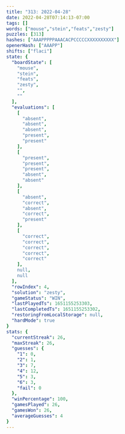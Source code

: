 ```yaml
---
title: "313: 2022-04-28"
date: 2022-04-28T07:14:13-07:00
tags: []
words: ["mouse","stein","feats","zesty"]
puzzles: [313]
hashes: ["AAAPPPPPAAACACPCCCCCXXXXXXXXXX"]
openerHash: ["AAAPP"]
shifts: ["flaci"]
state: {
  "boardState": [
    "mouse",
    "stein",
    "feats",
    "zesty",
    "",
    ""
  ],
  "evaluations": [
    [
      "absent",
      "absent",
      "absent",
      "present",
      "present"
    ],
    [
      "present",
      "present",
      "present",
      "absent",
      "absent"
    ],
    [
      "absent",
      "correct",
      "absent",
      "correct",
      "present"
    ],
    [
      "correct",
      "correct",
      "correct",
      "correct",
      "correct"
    ],
    null,
    null
  ],
  "rowIndex": 4,
  "solution": "zesty",
  "gameStatus": "WIN",
  "lastPlayedTs": 1651155253303,
  "lastCompletedTs": 1651155253302,
  "restoringFromLocalStorage": null,
  "hardMode": true
}
stats: {
  "currentStreak": 26,
  "maxStreak": 26,
  "guesses": {
    "1": 0,
    "2": 1,
    "3": 7,
    "4": 12,
    "5": 3,
    "6": 3,
    "fail": 0
  },
  "winPercentage": 100,
  "gamesPlayed": 26,
  "gamesWon": 26,
  "averageGuesses": 4
}
---
```


<!-- more -->
